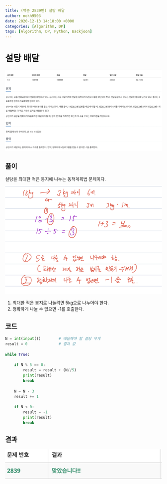 ```yaml
---
title: (백준 2839번) 설탕 배달
author: nokh9503
date: 2020-12-13 14:18:00 +0000
categories: [Algorithm, DP]
tags: [Algorithm, DP, Python, Backjoon]
---
```


# 설탕 배달

![backjoon_dp(2839)](/assets/img/algorithm/backjoon/dp/backjoon_dp(2839).png)

## 풀이

설탕을 최대한 적은 봉지에 나누는 동적계획법 문제이다.

 ![backjoon_dp(2839)_sol](/assets/img/algorithm/backjoon/dp/backjoon_dp(2839)_sol.png)

1. 최대한 적은 봉지로 나눌려면 5kg으로 나누어야 한다.
2. 정확하게 나눌 수 없으면 -1를 호출한다.

## 코드

```python
N = int(input())        # 배달해야 할 설탕 무게
result = 0              # 결과 값

while True:
    
    if N % 5 == 0:
        result = result + (N//5)
        print(result)
        break

    N = N - 3
    result += 1

    if N < 0:
        result = -1
        print(result)
        break
```

## 결과

 ![backjoon_dp(2839)_res](/assets/img/algorithm/backjoon/dp/backjoon_dp(2839)_res.png)
